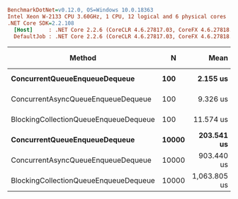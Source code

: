 ``` ini

BenchmarkDotNet=v0.12.0, OS=Windows 10.0.18363
Intel Xeon W-2133 CPU 3.60GHz, 1 CPU, 12 logical and 6 physical cores
.NET Core SDK=2.2.108
  [Host]     : .NET Core 2.2.6 (CoreCLR 4.6.27817.03, CoreFX 4.6.27818.02), X64 RyuJIT
  DefaultJob : .NET Core 2.2.6 (CoreCLR 4.6.27817.03, CoreFX 4.6.27818.02), X64 RyuJIT


```
|                                Method |     N |         Mean |      Error |     StdDev |    Gen 0 | Gen 1 | Gen 2 | Allocated |
|-------------------------------------- |------ |-------------:|-----------:|-----------:|---------:|------:|------:|----------:|
|         **ConcurrentQueueEnqueueDequeue** |   **100** |     **2.155 us** |  **0.0431 us** |  **0.0999 us** |   **0.1755** |     **-** |     **-** |     **768 B** |
|    ConcurrentAsyncQueueEnqueueDequeue |   100 |     9.326 us |  0.1834 us |  0.3988 us |   1.7242 |     - |     - |    7512 B |
| BlockingCollectionQueueEnqueueDequeue |   100 |    11.574 us |  0.2297 us |  0.6736 us |   0.2289 |     - |     - |    1056 B |
|         **ConcurrentQueueEnqueueDequeue** | **10000** |   **203.541 us** |  **4.0292 us** | **10.1823 us** |        **-** |     **-** |     **-** |     **768 B** |
|    ConcurrentAsyncQueueEnqueueDequeue | 10000 |   903.440 us | 18.0253 us | 30.1163 us | 166.0156 |     - |     - |  720312 B |
| BlockingCollectionQueueEnqueueDequeue | 10000 | 1,063.805 us | 21.0520 us | 34.5890 us |        - |     - |     - |    1056 B |
